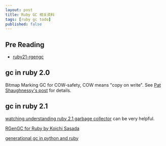 ```yaml
---
layout: post
title: Ruby GC 相关资料
tags: [ruby gc todo]
published: false
---
```


## Pre Reading

- [ruby21-rgengc](http://tmm1.net/ruby21-rgengc/)

## gc in ruby 2.0

Bitmap Marking GC for COW-safety, COW means "copy on write".
See [Pat Shaughnessy's post](http://patshaughnessy.net/2012/3/23/why-you-should-be-excited-about-garbage-collection-in-ruby-2-0) for details.

## gc in ruby 2.1

[watching understanding ruby 2.1 garbage collector](http://thorstenball.com/blog/2014/03/12/watching-understanding-ruby-2.1-garbage-collector/) can be very helpful.

[RGenGC for Ruby by Koichi Sasada](https://bugs.ruby-lang.org/attachments/3686/gc-strategy-en.pdf)

[generational gc in python and ruby](http://patshaughnessy.net/2013/10/30/generational-gc-in-python-and-ruby)
